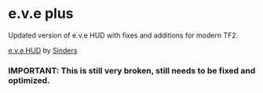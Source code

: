 <h1>e.v.e plus</h1>
  Updated version of e.v.e HUD with fixes and additions for modern TF2.  

   <a href="https://gamebanana.com/mods/26852">e.v.e HUD</a> by <a href="https://gamebanana.com/members/522168">Sinders</a>
 <h3><b>IMPORTANT: This is still very broken, still needs to be fixed and optimized.</b></h3>
